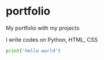 # portfolio
My portfolio with my projects

I write codes on Python, HTML, CSS

```python
print('hello world')
```
